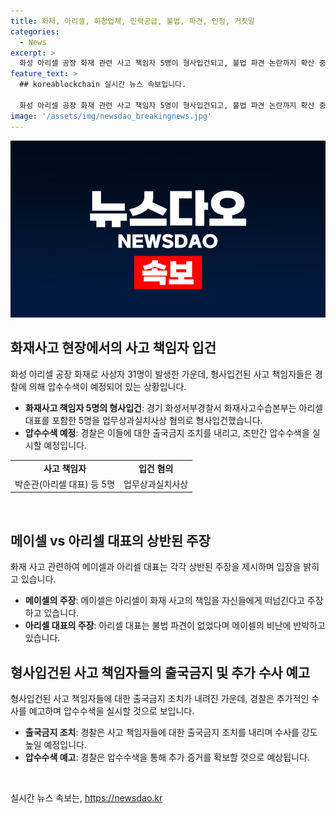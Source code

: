 ```yaml
---
title: 화재, 아리셀, 하청업체, 인력공급, 불법, 파견, 인정, 거짓말
categories:
  - News
excerpt: >
  화성 아리셀 공장 화재 관련 사고 책임자 5명이 형사입건되고, 불법 파견 논란까지 확산 중. 박순관 대표 불법 파견 없었다 주장에 메이셀은 반박하며 경찰에 증거 제출 예고. 경찰은 강도 높은 수사를 예고하고, 중국대사와 윤석열 대통령의 관심이 집중되는 가운데 압수수색이 이번 주 내 예상된다. 사망자 23명, 중상 2명, 경상 6명으로 확인되었으며, 현지 조사가 진행 중이다. (단어 수 : 150)
feature_text: >
  ## koreablockchain 실시간 뉴스 속보입니다.

  화성 아리셀 공장 화재 관련 사고 책임자 5명이 형사입건되고, 불법 파견 논란까지 확산 중. 박순관 대표 불법 파견 없었다 주장에 메이셀은 반박하며 경찰에 증거 제출 예고. 경찰은 강도 높은 수사를 예고하고, 중국대사와 윤석열 대통령의 관심이 집중되는 가운데 압수수색이 이번 주 내 예상된다. 사망자 23명, 중상 2명, 경상 6명으로 확인되었으며, 현지 조사가 진행 중이다. (단어 수 : 150)
image: '/assets/img/newsdao_breakingnews.jpg'
---
```


<p><img src="/assets/img/newsdao_breakingnews.jpg" alt="koreablockchain 속보" /></p>

<h2 data-ke-size="size26">화재사고 현장에서의 사고 책임자 입건</h2>

<p data-ke-size="size16">화성 아리셀 공장 화재로 사상자 31명이 발생한 가운데, 형사입건된 사고 책임자들은 경찰에 의해 압수수색이 예정되어 있는 상황입니다.</p>

<ul>
  <li><b>화재사고 책임자 5명의 형사입건</b>: 경기 화성서부경찰서 화재사고수습본부는 아리셀 대표를 포함한 5명을 업무상과실치사상 혐의로 형사입건했습니다.</li>
  <li><b>압수수색 예정</b>: 경찰은 이들에 대한 출국금지 조치를 내리고, 조만간 압수수색을 실시할 예정입니다.</li>
</ul>

<table>
    <tr>
        <td style="text-align: center; height: 17px;"><b>사고 책임자</b></td>
        <td style="text-align: center; height: 17px;"><b>입건 혐의</b></td>
    </tr>
    <tr>
        <td style="text-align: center; height: 17px;">박순관(아리셀 대표) 등 5명</td>
        <td style="text-align: center; height: 17px;">업무상과실치사상</td>
    </tr>
</table>

<p data-ke-size="size16">&nbsp;</p>

<h2 data-ke-size="size26">메이셀 vs 아리셀 대표의 상반된 주장</h2>

<p data-ke-size="size16">화재 사고 관련하여 메이셀과 아리셀 대표는 각각 상반된 주장을 제시하며 입장을 밝히고 있습니다.</p>

<ul>
  <li><b>메이셀의 주장</b>: 메이셀은 아리셀이 화재 사고의 책임을 자신들에게 떠넘긴다고 주장하고 있습니다.</li>
  <li><b>아리셀 대표의 주장</b>: 아리셀 대표는 불법 파견이 없었다며 메이셀의 비난에 반박하고 있습니다.</li>
</ul>

<h2 data-ke-size="size26">형사입건된 사고 책임자들의 출국금지 및 추가 수사 예고</h2>

<p data-ke-size="size16">형사입건된 사고 책임자들에 대한 출국금지 조치가 내려진 가운데, 경찰은 추가적인 수사를 예고하며 압수수색을 실시할 것으로 보입니다.</p>

<ul>
  <li><b>출국금지 조치</b>: 경찰은 사고 책임자들에 대한 출국금지 조치를 내리며 수사를 강도 높일 예정입니다.</li>
  <li><b>압수수색 예고</b>: 경찰은 압수수색을 통해 추가 증거를 확보할 것으로 예상됩니다.</li>
</ul>

<p data-ke-size="size16">&nbsp;</p>
실시간 뉴스 속보는, <a href="https://newsdao.kr" rel="dofollow">https://newsdao.kr</a>


